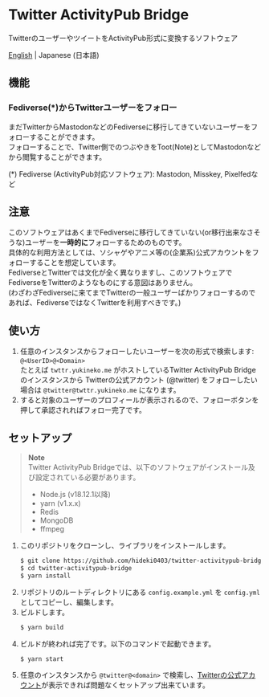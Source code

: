 # Twitter ActivityPub Bridge
TwitterのユーザーやツイートをActivityPub形式に変換するソフトウェア

[English](https://github.com/hideki0403/twitter-activitypub-bridge/blob/master/README.md) | Japanese (日本語)

## 機能
### Fediverse(*)からTwitterユーザーをフォロー
まだTwitterからMastodonなどのFediverseに移行してきていないユーザーをフォローすることができます。  
フォローすることで、Twitter側でのつぶやきをToot(Note)としてMastodonなどから閲覧することができます。
  
(*) Fediverse (ActivityPub対応ソフトウェア): Mastodon, Misskey, Pixelfedなど  

## 注意
このソフトウェアはあくまでFediverseに移行してきていない(or移行出来なさそうな)ユーザーを**一時的に**フォローするためのものです。  
具体的な利用方法としては、ソシャゲやアニメ等の(企業系)公式アカウントをフォローすることを想定しています。  
FediverseとTwitterでは文化が全く異なりますし、このソフトウェアでFediverseをTwitterのようなものにする意図はありません。  
(わざわざFediverseに来てまでTwitterの一般ユーザーばかりフォローするのであれば、FediverseではなくTwitterを利用すべきです。)  

## 使い方
1. 任意のインスタンスからフォローしたいユーザーを次の形式で検索します: `@<UserID>@<Domain>`    
   たとえば `twttr.yukineko.me` がホストしているTwitter ActivityPub Bridgeのインスタンスから Twitterの公式アカウント (@twitter) をフォローしたい場合は `@twitter@twttr.yukineko.me` になります。
2. すると対象のユーザーのプロフィールが表示されるので、フォローボタンを押して承認されればフォロー完了です。  

## セットアップ
> **Note**  
> Twitter ActivityPub Bridgeでは、以下のソフトウェアがインストール及び設定されている必要があります。  
> - Node.js (v18.12.1以降)
> - yarn (v1.x.x)
> - Redis
> - MongoDB
> - ffmpeg

1. このリポジトリをクローンし、ライブラリをインストールします。
    ```bash
    $ git clone https://github.com/hideki0403/twitter-activitypub-bridge.git
    $ cd twitter-activitypub-bridge
    $ yarn install
    ```  
2. リポジトリのルートディレクトリにある `config.example.yml` を `config.yml` としてコピーし、編集します。
3. ビルドします。
    ```bash
    $ yarn build
    ```
4. ビルドが終われば完了です。以下のコマンドで起動できます。
    ```bash
    $ yarn start
    ```
5. 任意のインスタンスから `@twitter@<domain>` で検索し、[Twitterの公式アカウント](https://twitter.com/twitter)が表示できれば問題なくセットアップ出来ています。